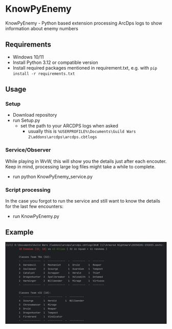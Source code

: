 # KnowPyEnemy
KnowPyEnemy - Python based extension processing ArcDps logs to show information about enemy numbers

## Requirements

- Windows 10/11
- Install Python 3.12 or compatible version
- Install required packages mentioned in requirement.txt, e.g. with `pip install -r requirements.txt`

## Usage

### Setup
- Download repository
- run Setup.py
  - set the path to your ARCDPS logs when asked
    - usually this is `%USERPROFILE%\Documents\Guild Wars 2\addons\arcdps\arcdps.cbtlogs`
 
### Service/Observer
While playing in WvW, this will show you the details just after each encouter. 
Keep in mind, processing large log files might take a while to complete. 

- run python KnowPyEnemy_service.py

### Script processing
In the case you forgot to run the service and still want to know the details for the last few encounters:

- run KnowPyEnemy.py 

## Example
![example.png](example.png)
